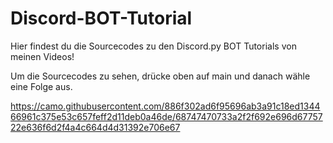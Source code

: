 # Discord-BOT-Tutorial
Hier findest du die Sourcecodes zu den Discord.py BOT Tutorials von meinen Videos!

Um die Sourcecodes zu sehen, drücke oben auf main und danach wähle eine Folge aus.

https://camo.githubusercontent.com/886f302ad6f95696ab3a91c18ed134466961c375e53c657feff2d11deb0a46de/68747470733a2f2f692e696d6775722e636f6d2f4a4c664d4d31392e706e67
